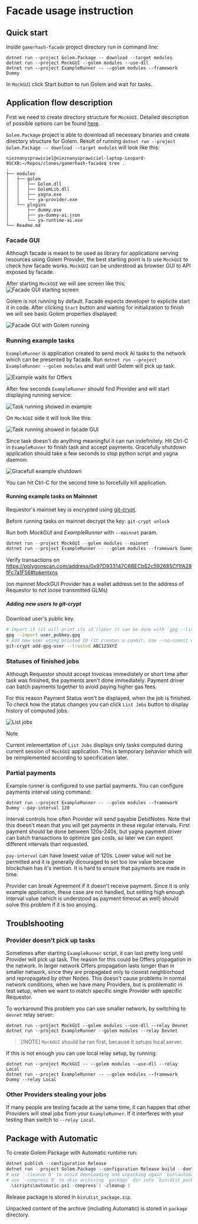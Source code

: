 # Facade usage instruction

## Quick start

Inside `gamerhash-facade` project directory run in command line:
```
dotnet run --project Golem.Package -- download --target modules
dotnet run --project MockGUI --golem modules --use-dll
dotnet run --project ExampleRunner -- --golem modules --framework Dummy
```

In `MockGUI` click Start button to run Golem and wait for tasks.

## Application flow description

First we need to create directory structure for `MockGUI`. Detailed description of possible options can be found [here](MockGUI/readme.md#preparing-directories).

`Golem.Package` project is able to download all necessary binaries and create directory structure for Golem. Result of running `dotnet run --project Golem.Package -- download --target modules` will look like this:
```
nieznanysprawiciel@nieznanysprawiciel-laptop-Leopard-9SCXR:~/Repos/clones/gamerhash-facade$ tree .
.
├── modules
│   ├── golem
│   │   ├── Golem.dll
│   │   ├── GolemLib.dll
│   │   ├── yagna.exe
│   │   └── ya-provider.exe
│   └── plugins
│       ├── dummy.exe
│       ├── ya-dummy-ai.json
│       └── ya-runtime-ai.exe
└── Readme.md
```

### Facade GUI

Although facade is meant to be used as library for applications serving resources using Golem Provider, the best starting point is to use `MockGUI` to check how facade works. `MockGUI` can be understood as browser GUI to API exposed by facade.

After starting `MockGUI` we will see screen like this:
<img alt="Facade GUI starting screen" src="Docs/gui-app-startup.png">

Golem is not running by default. Facade expects developer to explicite start it in code. After clicking `Start` button and waiting for initialization to finish we will see basic Golem properties displayed:

<img alt="Facade GUI with Golem running" src="Docs/gui-app-golem-running.png">

### Running example tasks

`ExampleRunner` is application created to send mock AI tasks to the network which can be presented by facade.
Run `dotnet run --project ExampleRunner --golem modules` and wait until Golem will pick up task.

<img alt="Example waits for Offers" src="Docs/example-waiting-for-offers.png">

After few seconds `ExampleRunner` should find Provider and will start displaying running service:

<img alt="Task running showed in example" src="Docs/example-hired-provider.png">

On `MockGUI` side it will look like this:

<img alt="Task running showed in facade GUI" src="Docs/gui-app-task-running.png">

Since task doesn't do anything meaningful it can run indefinitely.
Hit Ctrl-C in `ExampleRunner` to finish task and accept payments.
Gracefully shutdown application should take a few seconds to stop python script and yagna daemon:

<img alt="Gracefull example shutdown" src="Docs/example-graceful-finish.png">

You can hit Ctrl-C for the second time to forcefully kill application.

#### Running example tasks on Mainnnet

Requestor's mainnet key is encrypted using [git-crypt](https://github.com/AGWA/git-crypt).

Before running tasks on mainnet decrypt the key: `git-crypt unlock`

Run both _MockGUI_ and _ExampleRunner_ with `--mainnet` param.

```ps1
dotnet run --project MockGUI --golem modules --mainnet
dotnet run --project ExampleRunner -- --golem modules --framework Dummy --mainnet
```

Verify transactions on https://polygonscan.com/address/0x97D933147C6BECb52c592685Cf1fA28fFc7a1F56#tokentxns

(on mainnet MockGUI Provider has a wallet address set to the address of Requestor to not loose transmitted GLMs)

##### Adding new users to git-crypt

Download user's public key.

```sh
# Import it (it will print its id (later it can be done with `gpg --list-keys`))
gpg --import user_pubkey.gpg
# Add new user using printed ID (It creates a commit. Use --no-commit when adding multiple users)
git-crypt add-gpg-user --trusted ABC123XYZ
```

### Statuses of finished jobs

Although Requestor should accept Invoices immediately or short time after task was finished, the payments aren't done immediately. Payment driver can batch payments together to avoid paying higher gas fees.

For this reason Payment Status won't be displayed, when the job is finished. To check how the status changes you can click `List Jobs` button to display history of computed jobs.

<img alt="List jobs" src="Docs/gui-app-list-jobs.png">

> [!NOTE]  
> Current imlementation of `List Jobs` displays only tasks computed during current session of `MockGUI` application.
> This is temporary behavior which will be reimplemented according to specification later.

### Partial payments

Example runner is configured to use partial payments.
You can configure payments interval using command:
```
dotnet run --project ExampleRunner -- --golem modules --framework Dummy --pay-interval 120
```

Interval controls how often Provider will send payable DebitNotes.
Note that this doesn't mean that you will get payments in these regular intervals. First payment should be done between 120s-240s, but yagna payment driver can batch transactions to optimize gas costs, so later we can expect different intervals than requested.

`pay-interval` can have lowest value of 120s. Lower value will not be permitted and it is generally dicouraged to set too low value because blockchain has it's inertion. It is hard to ensure that payments are made in time.

Provider can break Agreement if it doesn't receive payment. Since it is only example application, these case are not handled, but setting high enough interval value (which is understood as payment timeout as well) should solve this problem if it is too anoying.

## Troublshooting

### Provider doesn't pick up tasks

Sometimes after starting `ExampleRunner` script, it can last pretty long until Provider will pick up task.
The reason for this could be Offers propagation in the network. In larger network Offers propagation lasts
longer than in smaller network, since they are propagated only to closest neighborhood and repropagated by other Nodes.
This doesn't cause problems in normal network conditions, when we have many Providers, but is problematic in
test setup, when we want to match specific single Provider with specific Requestor.

To workaround this problem you can use smaller network, by switching to `devnet` relay server:

```
dotnet run --project MockGUI --golem modules --use-dll --relay Devnet
dotnet run --project ExampleRunner --golem modules --relay Devnet
```

> [!NOTE] `MockGUI` should be ran first, because it setups local server.

If this is not enough you can use local relay setup, by running:

```
dotnet run --project MockGUI -- --golem modules --use-dll --relay Local
dotnet run --project ExampleRunner -- --golem modules --framework Dummy --relay Local
```

### Other Providers stealing your jobs

If many people are testing facade at the same time, it can happen that other Providers will steal jobs from your `ExampleRunner`.
If it interferes with your testing than switch to `--relay Local`.

## Package with Automatic

To create Golem Package with Automatic runtime run:

```ps1
dotnet publish --configuration Release
dotnet run --project Golem.Package --configuration Release build --dont-clean --dll-file-patterns "*.dll" --dll-dir "$(Get-Location)\Golem\bin\Release\net7.0\publish"
# use `-cleanup 0` to avoid downloading and unpacking again `bin\automatic_runtime_package.zip` archive
# use `-compress 0` to skip archiving `package` dir into `bin\dist_package.zip`
 .\scripts\automatic.ps1 -compress 1 -cleanup 1
```

Release package is stored in `bin\dist_package.zip`.

Unpacked content of the archive (including Automatic) is stored in `package` directory.
